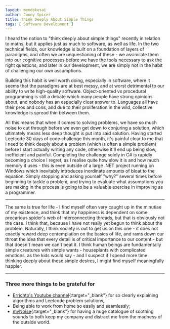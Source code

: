```yaml
---
layout: mendokusai
author: Jonny Spicer
title: Think Deeply About Simple Things
tags: [ Software Development ]
---
```

I heard the notion to "think deeply about simple things" recently in relation to maths, but it applies
just as much to software, as well as life. In the two technical fields, our knowledge is built on a
foundation of layers of paradigms, and often we are unquestioning of these - we assimilate them into
our cognitive processes before we have the tools necessary to ask the right questions, and later in our
development, we are simply not in the habit of challenging our own assumptions.

Building this habit is well worth doing, especially in software, where it seems that the paradigms are
at best messy, and at worst detrimental to our ability to write high-quality software. Object-oriented vs
procedural programming is still a debate which many people have strong opinions about, and nobody has
an especially clear answer to. Languages all have their pros and cons, and due to their proliferation
in the wild, collective knowledge is spread thin between them.

All this means that when it comes to solving problems, we have so much noise to cut through before
we even get down to conjuring a solution, which ultimately means less deep thought is put into said
solution. Having started Leetcode 30 days of code challenge this month, it's painful clear to me that
I need to think deeply about a problem (which is often a simple problem) before I start actually writing
any code, otherwise it'll end up being slow, inefficient and painful. Completing the challenge solely
in C# is rapidly becoming a choice I regret, as I realise quite how slow it is and how much memory it
uses - this is even outside of a large .NET project running on Windows which inevitably introduces
inordinate amounts of bloat to the equation. Simply stopping and asking yourself "why?" several times
before beginning to tackle a problem, and trying to evaluate what assumptions you are making in the
process is going to be a valuable exercise in improving as a programmer.

---

The same is true for life - I find myself often very caught up in the minutiae of my existence, and
think that my happiness is dependent on some precarious spider's web of interconnecting threads, but
that is obviously not the case. I think that, because I have not really yet begun to think about the
problem. Naturally, I think society is out to get us on this one - it does not exactly reward deep
contemplation on the basics of life, and rams down our throat the idea that every detail is of critical
importance to our content - but that doesn't mean we can't beat it. I think human beings are
fundamentally simple creatures with simple wants - houseplants with complicated emotions, as the
kids would say - and I suspect if I spend more time thinking deeply about these simple desires, I might
find myself meaningfully happier.

---

### Three more things to be grateful for

- [Errichto's Youtube channel](https://www.youtube.com/channel/UCBr_Fu6q9iHYQCh13jmpbrg){:target="_blank"}
for so clearly explaining algorithms and Leetcode problem solutions;
- Being able to work from home so easily and seamlessly;
- [myNoise](https://mynoise.net){:target="_blank"} for having a huge catalogue of soothing sounds to
both keep my company and distract me from the madness of the outside world.
